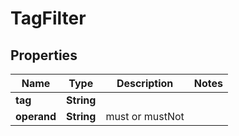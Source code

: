 

# TagFilter


## Properties

Name | Type | Description | Notes
------------ | ------------- | ------------- | -------------
**tag** | **String** |  | 
**operand** | **String** | must or mustNot | 



